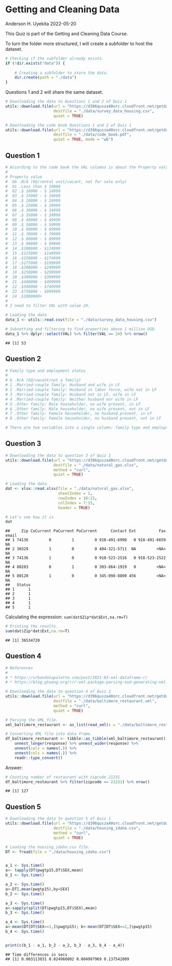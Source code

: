 Getting and Cleaning Data
================
Anderson H. Uyekita
2022-05-20

This Quiz is part of the Getting and Cleaning Data Course.

To turn the folder more structured, I will create a subfolder to host
the dataset.

``` r
# Checking if the subfolder already exists.
if (!dir.exists("data")) {
    
    # Creating a subfolder to store the data.
    dir.create(path = "./data")
}
```

Questions 1 and 2 will share the same dataset.

``` r
# Downloading the data to Questions 1 and 2 of Quiz 1
utils::download.file(url = "https://d396qusza40orc.cloudfront.net/getdata%2Fdata%2Fss06hid.csv",
                     destfile = "./data/survey_data_housing.csv",
                     quiet = TRUE)

# Downloading the code book Questions 1 and 2 of Quiz 1
utils::download.file(url = "https://d396qusza40orc.cloudfront.net/getdata%2Fdata%2FPUMSDataDict06.pdf",
                     destfile = "./data/code_book.pdf",
                     quiet = TRUE, mode = "wb")
```

## Question 1

``` r
# According to the code book the VAL columns is about the Property value
#
# Property value
#  bb .N/A (GQ/rental unit/vacant, not for sale only)
#  01 .Less than $ 10000
#  02 .$ 10000 - $ 14999
#  03 .$ 15000 - $ 19999
#  04 .$ 20000 - $ 24999
#  05 .$ 25000 - $ 29999
#  06 .$ 30000 - $ 34999
#  07 .$ 35000 - $ 39999
#  08 .$ 40000 - $ 49999
#  09 .$ 50000 - $ 59999
#  10 .$ 60000 - $ 69999
#  11 .$ 70000 - $ 79999
#  12 .$ 80000 - $ 89999
#  13 .$ 90000 - $ 99999
#  14 .$100000 - $124999
#  15 .$125000 - $149999
#  16 .$150000 - $174999
#  17 .$175000 - $199999
#  18 .$200000 - $249999
#  19 .$250000 - $299999
#  20 .$300000 - $399999
#  21 .$400000 - $499999
#  22 .$500000 - $749999
#  23 .$750000 - $999999
#  24 .$1000000+
#
# I need to filter VAL with value 24.

# Loading the data
data_1 <- utils::read.csv(file = "./data/survey_data_housing.csv")

# Subsetting and filtering to find properties above 1 million USD.
data_1 %>% dplyr::select(VAL) %>% filter(VAL == 24) %>% nrow()
```

    ## [1] 53

## Question 2

``` r
# Family type and employment status
#
# b .N/A (GQ/vacant/not a family)
# 1 .Married-couple family: Husband and wife in LF
# 2 .Married-couple family: Husband in labor force, wife not in LF
# 3 .Married-couple family: Husband not in LF, wife in LF
# 4 .Married-couple family: Neither husband nor wife in LF
# 5 .Other family: Male householder, no wife present, in LF
# 6 .Other family: Male householder, no wife present, not in LF
# 7 .Other family: Female householder, no husband.present, in LF
# 8 .Other family: Female householder, no husband present, not in LF 

# There are two variables into a single column: family type and employment status.
```

## Question 3

``` r
# Downloading the data to question 3 of Quiz 1
utils::download.file(url = "https://d396qusza40orc.cloudfront.net/getdata%2Fdata%2FDATA.gov_NGAP.xlsx",
                     destfile = "./data/natural_gas.xlsx",
                     method = "curl",
                     quiet = TRUE)

# Loading the data
dat <- xlsx::read.xlsx(file = "./data/natural_gas.xlsx",
                       sheetIndex = 1,
                       rowIndex = 18:23,
                       colIndex = 7:15,
                       header = TRUE)

# Let's see how it is
dat
```

    ##     Zip CuCurrent PaCurrent PoCurrent      Contact Ext          Fax email
    ## 1 74136         0         1         0 918-491-6998   0 918-491-6659    NA
    ## 2 30329         1         0         0 404-321-5711  NA         <NA>    NA
    ## 3 74136         1         0         0 918-523-2516   0 918-523-2522    NA
    ## 4 80203         0         1         0 303-864-1919   0         <NA>    NA
    ## 5 80120         1         0         0 345-098-8890 456         <NA>    NA
    ##   Status
    ## 1      1
    ## 2      1
    ## 3      1
    ## 4      1
    ## 5      1

Calculating the expression: `sum(dat$Zip*dat$Ext,na.rm=T)`

``` r
# Printing the results.
sum(dat$Zip*dat$Ext,na.rm=T)
```

    ## [1] 36534720

## Question 4

``` r
# References
# 
# * https://urbandatapalette.com/post/2021-03-xml-dataframe-r/
# * https://blog.gtwang.org/r/r-xml-package-parsing-and-generating-xml-tutorial/

# Downloading the data to question 4 of Quiz 1
utils::download.file(url = "https://d396qusza40orc.cloudfront.net/getdata%2Fdata%2Frestaurants.xml",
                     destfile = "./data/baltimore_restaurant.xml",
                     method = "curl",
                     quiet = TRUE)

# Parsing the XML file.
xml_baltimore_restaurant <- as_list(read_xml(x = "./data/baltimore_restaurant.xml"))

# Converting XML file into data frame.
df_baltimore_restaurant <- tibble::as_tibble(xml_baltimore_restaurant) %>%
    unnest_longer(response) %>% unnest_wider(response) %>%
    unnest(cols = names(.)) %>%
    unnest(cols = names(.)) %>%
    readr::type_convert()
```

Answer:

``` r
# Counting number of restaurant with zipcode 21231
df_baltimore_restaurant %>% filter(zipcode == 21231) %>% nrow()
```

    ## [1] 127

## Question 5

``` r
# Downloading the data to question 5 of Quiz 1
utils::download.file(url = "https://d396qusza40orc.cloudfront.net/getdata%2Fdata%2Fss06pid.csv",
                     destfile = "./data/housing_idaho.csv",
                     method = "curl",
                     quiet = TRUE)

# Loading the housing_idaho.csv file.
DT <- fread(file = "./data/housing_idaho.csv")


a_1 <- Sys.time()
a<- tapply(DT$pwgtp15,DT$SEX,mean)
b_1 <- Sys.time()

a_2 <- Sys.time()
a<-DT[,mean(pwgtp15),by=SEX]
b_2 <- Sys.time()

a_3 <- Sys.time()
a<-sapply(split(DT$pwgtp15,DT$SEX),mean)
b_3 <- Sys.time()

a_4 <- Sys.time()
a<-mean(DT[DT$SEX==1,]$pwgtp15); b<-mean(DT[DT$SEX==2,]$pwgtp15)
b_4 <- Sys.time()


print(c(b_1 - a_1, b_2 - a_2, b_3 - a_3, b_4 - a_4))
```

    ## Time differences in secs
    ## [1] 0.003113031 0.024966002 0.004997969 0.137542009
